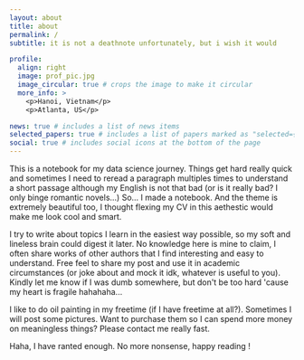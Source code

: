 ```yaml
---
layout: about
title: about
permalink: /
subtitle: it is not a deathnote unfortunately, but i wish it would 

profile:
  align: right
  image: prof_pic.jpg
  image_circular: true # crops the image to make it circular
  more_info: >
    <p>Hanoi, Vietnam</p>
    <p>Atlanta, US</p>

news: true # includes a list of news items
selected_papers: true # includes a list of papers marked as "selected={true}"
social: true # includes social icons at the bottom of the page
---
```


This is a notebook for my data science journey. Things get hard really quick and sometimes I need to reread a paragraph multiples times to understand a short passage although my English is not that bad (or is it really bad? I only binge romantic novels...) So... I made a notebook. And the theme is extremely beautiful too, I thought flexing my CV in this aethestic would make me look cool and smart. 

I try to write about topics I learn in the easiest way possible, so my soft and lineless brain could digest it later. No knowledge here is mine to claim, I often share works of other authors that I find interesting and easy to understand. Free feel to share my post and use it in academic circumstances (or joke about and mock it idk, whatever is useful to you). Kindly let me know if I was dumb somewhere, but don't be too hard 'cause my heart is fragile hahahaha...

I like to do oil painting in my freetime (if I have freetime at all?). Sometimes I will post some pictures. Want to purchase them so I can spend more money on meaningless things? Please contact me really fast. 

Haha, I have ranted enough. No more nonsense, happy reading !
